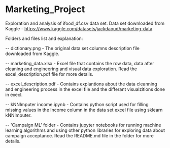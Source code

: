 # Marketing_Project
Exploration and analysis of ifood_df.csv data set.
Data set downloaded from Kaggle - https://www.kaggle.com/datasets/jackdaoud/marketing-data

Folders and files list and explanation:

-- dictionary.png - The original data set columns description file downloaded from Kaggle.

-- marketing_data.xlsx - Excel file that contains the row data, data after cleaning and engineering and visual data exploration.
                         Read the excel_description.pdf file for more details.
                         
-- excel_description.pdf - Contains explantions about the data cleanning and engineering process in the excel file and the differant visualzitions done in                              execl.

-- kNNImputer income.ipynb - Contains python script used for filling missing values in the Income column in the data set excel file using sklearn kNNImputer.
                         
-- 'Campaign ML' folder - Contains jupyter notebooks for running machine learning algorithms and using other python libraries for exploring data about                                 campaign acceptance. 
                          Read the README.md file in the folder for more details.



